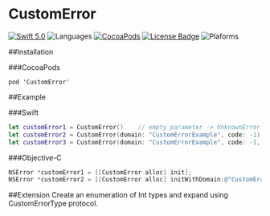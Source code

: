 # CustomError


[![Swift 5.0](https://img.shields.io/badge/swift-5.0-orange.svg?style=flat)](https://swift.org)
![Languages](https://img.shields.io/badge/Language-Objective--C%20%7C%20Swift-orange.svg)
[![CocoaPods](https://img.shields.io/badge/CocoaPods-compatible-green.svg)](https://github.com/araid80/CustomError)
[![License Badge](https://img.shields.io/badge/License-MIT-lightgrey)](LICENSE)
![Plaforms](https://img.shields.io/badge/Platform-macOS_iOS_tvOS_watchOS-lightgrey.svg)

##Installation

###CocoaPods

```
pod 'CustomError'
```

##Example

###Swift
```swift
let customError1 = CustomError()    // empty parameter -> UnknownError
let customError2 = CustomError(domain: "CustomErrorExample", code: -1)  // Is the same as NSError.
let customError3 = CustomError(domain: "CustomErrorExample", code: -1, userInfo: [NSLocalizedDescriptionKey : "custom error"])  // Is the same as NSError.
```

###Objective-C
```objective-c
NSError *customError1 = [[CustomError alloc] init];
NSError *customError2 = [[CustomError alloc] initWithDomain:@"CustomErrorExample" code:-1 userInfo:nil];
```


##Extension
Create an enumeration of Int types and expand using CustomErrorType protocol.


